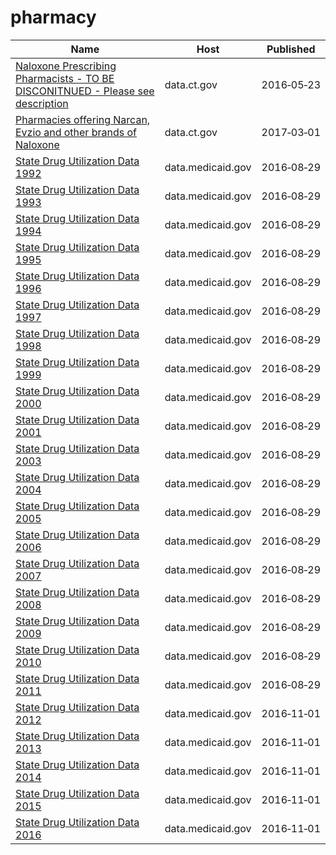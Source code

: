 # pharmacy

Name | Host | Published
---- | ---- | ---------
[Naloxone Prescribing Pharmacists - TO BE DISCONITNUED - Please see description](../datasets/qjtc-pbhi.md) | data.ct.gov | 2016&#x2011;05&#x2011;23
[Pharmacies offering Narcan, Evzio and other brands of Naloxone](../datasets/2vby-9bet.md) | data.ct.gov | 2017&#x2011;03&#x2011;01
[State Drug Utilization Data 1992](../datasets/agzs-hwsn.md) | data.medicaid.gov | 2016&#x2011;08&#x2011;29
[State Drug Utilization Data 1993](../datasets/iu8s-z84j.md) | data.medicaid.gov | 2016&#x2011;08&#x2011;29
[State Drug Utilization Data 1994](../datasets/8uti-96dw.md) | data.medicaid.gov | 2016&#x2011;08&#x2011;29
[State Drug Utilization Data 1995](../datasets/v83u-wwk3.md) | data.medicaid.gov | 2016&#x2011;08&#x2011;29
[State Drug Utilization Data 1996](../datasets/jqjw-uby8.md) | data.medicaid.gov | 2016&#x2011;08&#x2011;29
[State Drug Utilization Data 1997](../datasets/c7wf-ku3w.md) | data.medicaid.gov | 2016&#x2011;08&#x2011;29
[State Drug Utilization Data 1998](../datasets/ykva-ug36.md) | data.medicaid.gov | 2016&#x2011;08&#x2011;29
[State Drug Utilization Data 1999](../datasets/vhg8-v7wa.md) | data.medicaid.gov | 2016&#x2011;08&#x2011;29
[State Drug Utilization Data 2000](../datasets/78qv-c4cn.md) | data.medicaid.gov | 2016&#x2011;08&#x2011;29
[State Drug Utilization Data 2001](../datasets/t5ct-xf3k.md) | data.medicaid.gov | 2016&#x2011;08&#x2011;29
[State Drug Utilization Data 2003](../datasets/66gr-qxnr.md) | data.medicaid.gov | 2016&#x2011;08&#x2011;29
[State Drug Utilization Data 2004](../datasets/rn2y-fgjb.md) | data.medicaid.gov | 2016&#x2011;08&#x2011;29
[State Drug Utilization Data 2005](../datasets/ezjn-vqh8.md) | data.medicaid.gov | 2016&#x2011;08&#x2011;29
[State Drug Utilization Data 2006](../datasets/e7is-4a3j.md) | data.medicaid.gov | 2016&#x2011;08&#x2011;29
[State Drug Utilization Data 2007](../datasets/q947-frj2.md) | data.medicaid.gov | 2016&#x2011;08&#x2011;29
[State Drug Utilization Data 2008](../datasets/ny8j-2ymd.md) | data.medicaid.gov | 2016&#x2011;08&#x2011;29
[State Drug Utilization Data 2009](../datasets/fhmx-iqs3.md) | data.medicaid.gov | 2016&#x2011;08&#x2011;29
[State Drug Utilization Data 2010](../datasets/mmgn-kvy5.md) | data.medicaid.gov | 2016&#x2011;08&#x2011;29
[State Drug Utilization Data 2011](../datasets/ra84-ffhc.md) | data.medicaid.gov | 2016&#x2011;08&#x2011;29
[State Drug Utilization Data 2012](../datasets/yi2j-kk5z.md) | data.medicaid.gov | 2016&#x2011;11&#x2011;01
[State Drug Utilization Data 2013](../datasets/rkct-3tm8.md) | data.medicaid.gov | 2016&#x2011;11&#x2011;01
[State Drug Utilization Data 2014](../datasets/955u-9h9g.md) | data.medicaid.gov | 2016&#x2011;11&#x2011;01
[State Drug Utilization Data 2015](../datasets/ju2h-vcgs.md) | data.medicaid.gov | 2016&#x2011;11&#x2011;01
[State Drug Utilization Data 2016](../datasets/3v6v-qk5s.md) | data.medicaid.gov | 2016&#x2011;11&#x2011;01

